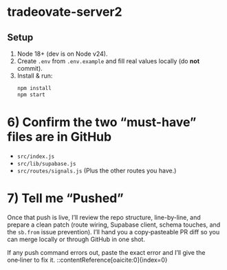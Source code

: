 # tradeovate-server2

## Setup
1. Node 18+ (dev is on Node v24).
2. Create `.env` from `.env.example` and fill real values locally (do **not** commit).
3. Install & run:
   ```bash
   npm install
   npm start

# 6) Confirm the two “must-have” files are in GitHub
- `src/index.js`
- `src/lib/supabase.js`
- `src/routes/signals.js`
(Plus the other routes you have.)

# 7) Tell me “Pushed”
Once that push is live, I’ll review the repo structure, line-by-line, and prepare a clean patch (route wiring, Supabase client, schema touches, and the `sb.from` issue prevention). I’ll hand you a copy‑pasteable PR diff so you can merge locally or through GitHub in one shot.

If any push command errors out, paste the exact error and I’ll give the one‑liner to fix it.
::contentReference[oaicite:0]{index=0}
